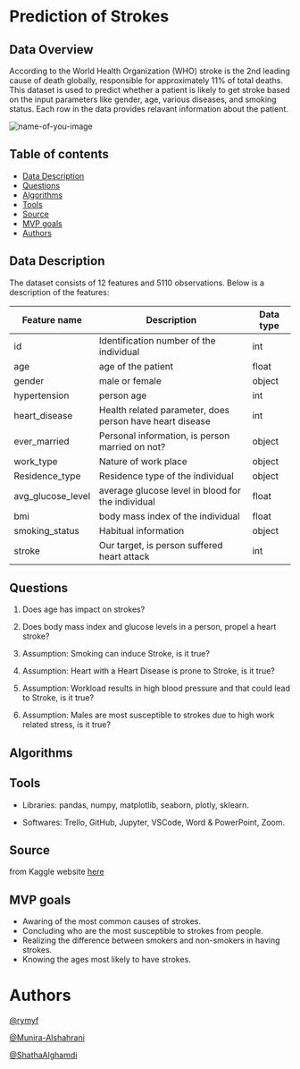 # Prediction of Strokes
## Data Overview
According to the World Health Organization (WHO) stroke is the 2nd leading cause of death globally, responsible for approximately 11% of total deaths. 
This dataset is used to predict whether a patient is likely to get stroke based on the input parameters like gender, age, various diseases, and smoking status. Each row in the data provides relavant information about the patient.

![name-of-you-image](https://raw.githubusercontent.com/ShathaAlghamdi/Prediction-of-Heart-Strokes_T5_Data_science/main/pics/hed.webp)

## Table of contents
* [Data Description](#data-description)
* [Questions](#questions)
* [Algorithms](#algorithms)
* [Tools](#tools)
* [Source](#source)
* [MVP goals](#mvp-goals)
* [Authors](#authors)

## Data Description
The dataset consists of 12 features and 5110 observations.
Below is a description of the features: 

| Feature name  | Description   | Data type |
| ------------- | ------------- | ------------- |
| id       | Identification number of the individual |  int          |
| age       | age of the patient | float           |
| gender        | male or female | object       |
| hypertension           | person age    | int           |
| heart_disease        | Health related parameter, does person have heart disease | int         |
| ever_married        | Personal information, is person married on not? | object         |
| work_type      | Nature of work place | object      |
| Residence_type    | Residence type of the individual | object |
| avg_glucose_level     | average glucose level in blood for the individual | float |
| bmi      | body mass index of the individual | float |
| smoking_status      | Habitual information | object |
| stroke      | Our target, is person suffered heart attack | int |


## Questions
1. Does age has impact on strokes?

2. Does body mass index and glucose levels in a person, propel a heart stroke?

3. Assumption: Smoking can induce Stroke, is it true?

4. Assumption: Heart with a Heart Disease is prone to Stroke, is it true?

5. Assumption: Workload results in high blood pressure and that could lead to Stroke, is it true?

6. Assumption: Males are most susceptible to strokes due to high work related stress, is it true?

## Algorithms


## Tools
- Libraries: 
pandas, 
numpy,
matplotlib,
seaborn,
plotly, 
sklearn.

- Softwares: 
Trello,
GitHub,
Jupyter,
VSCode, 
Word & PowerPoint,
Zoom.

## Source
from Kaggle website [here](https://www.kaggle.com/fedesoriano/stroke-prediction-dataset)

## MVP goals
- Awaring of the most common causes of strokes.
- Concluding who are the most susceptible to strokes from people.
- Realizing the difference between smokers and non-smokers in having strokes.
- Knowing the ages most likely to have strokes.

# Authors
[@rymyf](https://github.com/rymyf)

[@Munira-Alshahrani](https://github.com/Munira-Alshahrani)

[@ShathaAlghamdi](https://github.com/ShathaAlghamdi)
